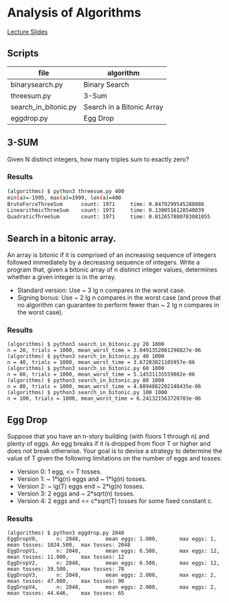 # Analysis of Algorithms
[Lecture Slides](https://d3c33hcgiwev3.cloudfront.net/_9e4b178fa46f2b27f7beefbc5b1d2727_14AnalysisOfAlgorithms.pdf?Expires=1677715200&Signature=HMOYkzWe1KDgFaHl-Oh7xnuTKeDOtHZe3Bvzlm3vhCCbCiGTAzCtUUn0xdxQDXQI9uXFtNdw3wv9L19Ukswx-C20hrmxgD3wFhFsPRZ~t6731lzRpdZ~gzimtSxQnH0Zp2SAMOP4RLdFEQX0spbZu5lt6hft-TkwewSgRvMzeD0_&Key-Pair-Id=APKAJLTNE6QMUY6HBC5A)

## Scripts
|file|algorithm|
|---|---|
|binarysearch.py|Binary Search|
|threesum.py|3-Sum|
|search_in_bitonic.py|Search in a Bitonic Array|
|eggdrop.py|Egg Drop|

## 3-SUM
Given N distinct integers, how many triples sum to exactly zero?

### Results
```sh
(algorithms) $ python3 threesum.py 400
min(a)=-1995, max(a)=1999, len(a)=400
BruteForceThreeSum      count: 1971     time: 0.8479299545288086
LinearithmicThreeSum    count: 1971     time: 0.1300516128540039
QuadraticThreeSum       count: 1971     time: 0.012657880783081055
```

## Search in a bitonic array.
An array is bitonic if it is comprised of an increasing sequence of integers
followed immediately by a decreasing sequence of integers.
Write a program that, given a bitonic array of n distinct integer values,
determines whether a given integer is in the array.
- Standard version: Use ~ 3 lg n compares in the worst case.
- Signing bonus: Use ~ 2 lg n compares in the worst case
(and prove that no algorithm can guarantee to perform fewer than ~ 2 lg n compares in the worst case).

### Results
```
(algorithms) $ python3 search_in_bitonic.py 20 1000
n = 20, trials = 1000, mean_worst_time = 3.0491352081298827e-06
(algorithms) $ python3 search_in_bitonic.py 40 1000
n = 40, trials = 1000, mean_worst_time = 3.67283821105957e-06
(algorithms) $ python3 search_in_bitonic.py 60 1000
n = 60, trials = 1000, mean_worst_time = 5.14531135559082e-06
(algorithms) $ python3 search_in_bitonic.py 80 1000
n = 80, trials = 1000, mean_worst_time = 4.8894882202148435e-06
(algorithms) $ python3 search_in_bitonic.py 100 1000
n = 100, trials = 1000, mean_worst_time = 6.241321563720703e-06
```

## Egg Drop
Suppose that you have an n-story building (with floors 1 through n)
and plenty of eggs. An egg breaks if it is dropped from floor T or higher
and does not break otherwise. Your goal is to devise a strategy to determine
the value of T given the following limitations on the number of eggs and tosses:
- Version 0: 1 egg, <= T tosses.
- Version 1: ~ 1\*lg(n) eggs and ~ 1\*lg(n) tosses.
- Version 2: ~ lg(T) eggs end ~ 2\*lg(n) tosses.
- Version 3: 2 eggs and ~ 2*sqrt(n) tosses.
- Version 4: 2 eggs and <= c*sqrt(T) tosses for some fixed constant c.

### Results
```
(algorithms) $ python3 eggdrop.py 2048
EggDropV0,      n: 2048,        mean eggs: 1.000,       max eggs: 1,    mean tosses: 1024.500,  max tosses: 2048
EggDropV1,      n: 2048,        mean eggs: 6.500,       max eggs: 12,   mean tosses: 11.000,    max tosses: 12
EggDropV2,      n: 2048,        mean eggs: 6.500,       max eggs: 12,   mean tosses: 39.500,    max tosses: 78
EggDropV3,      n: 2048,        mean eggs: 2.000,       max eggs: 2,    mean tosses: 47.080,    max tosses: 90
EggDropV4,      n: 2048,        mean eggs: 2.000,       max eggs: 2,    mean tosses: 44.646,    max tosses: 65
```